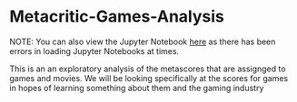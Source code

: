 # Metacritic-Games-Analysis

NOTE: You can also view the Jupyter Notebook [here](https://www.kaggle.com/vsetang/metacritic-games) as there has been errors in loading Jupyter Notebooks at times.

This is an an exploratory analysis of the metascores that are assignged to games and movies. We will be looking specifically at the scores for games in hopes of learning something about them and the gaming industry
